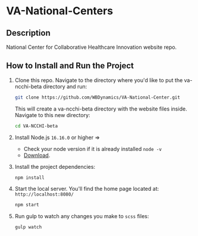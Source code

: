 # VA-National-Centers


## Description
National Center for Collaborative Healthcare Innovation website repo.

## How to Install and Run the Project
1. Clone this repo. Navigate to the directory where you'd like to put the va-ncchi-beta directory and run:
    ```bash
    git clone https://github.com/WBDynamics/VA-National-Center.git
    ```
    
    This will create a va-ncchi-beta directory with the website files inside. Navigate to this new directory:
    ```bash
    cd VA-NCCHI-beta
    ```

1. Install Node.js `16.16.0` or higher =>
    * Check your node version if it is already installed `node -v`
    * [Download](https://nodejs.org/en/).    

1. Install the project dependencies:
    ```bash
    npm install
    ```
    
1. Start the local server. You'll find the home page located at: `http://localhost:8080/`
    ```bash
    npm start
    ```

1. Run gulp to watch any changes you make to `scss` files:
    ```bash
    gulp watch
